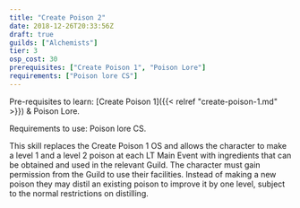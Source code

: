 ```yaml
---
title: "Create Poison 2"
date: 2018-12-26T20:33:56Z
draft: true
guilds: ["Alchemists"]
tier: 3
osp_cost: 30
prerequisites: ["Create Poison 1", "Poison Lore"]
requirements: ["Poison lore CS"]
---
```

Pre-requisites to learn: [Create Poison 1]({{< relref "create-poison-1.md" >}}) & Poison Lore.

Requirements to use: Poison lore CS.

This skill replaces the Create Poison 1 OS and allows the character to make a level 1 and a level 2 poison at each LT Main Event with ingredients that can be obtained and used in the relevant Guild. The character must gain permission from the Guild to use their facilities. Instead of making a new poison they may distil an existing poison to improve it by one level, subject to the normal restrictions on distilling.